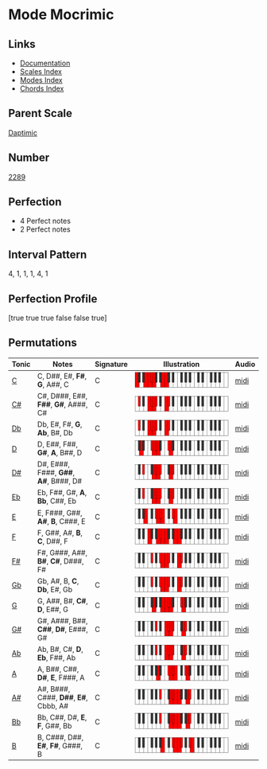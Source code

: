 # Mode Mocrimic

## Links

- [Documentation](index.md)
- [Scales Index](Scales.md)
- [Modes Index](Modes.md)
- [Chords Index](Chords.md)

## Parent Scale

[Daptimic](ScaleDaptimic.md)

## Number

[2289](https://ianring.com/musictheory/scales/2289)

## Perfection

- 4 Perfect notes
- 2 Perfect notes

## Interval Pattern

4, 1, 1, 1, 4, 1

## Perfection Profile

[true true true false false true]

## Permutations

| Tonic | Notes | Signature | Illustration | Audio |
|-------|-------|-----------|--------------|-------|
| [C](ModeCNaturalMocrimic.md) | C, D##, E#, **F#**, **G**, A##, C | C | ![CNaturalMocrimic](ModeCNaturalMocrimic.png) | [midi](https://github.com/edipermadi/music/blob/main/docs/ModeCNaturalMocrimic.mid?raw=true) |
| [C#](ModeCSharpMocrimic.md) | C#, D###, E##, **F##**, **G#**, A###, C# | C | ![CSharpMocrimic](ModeCSharpMocrimic.png) | [midi](https://github.com/edipermadi/music/blob/main/docs/ModeCSharpMocrimic.mid?raw=true) |
| [Db](ModeDFlatMocrimic.md) | Db, E#, F#, **G**, **Ab**, B#, Db | C | ![DFlatMocrimic](ModeDFlatMocrimic.png) | [midi](https://github.com/edipermadi/music/blob/main/docs/ModeDFlatMocrimic.mid?raw=true) |
| [D](ModeDNaturalMocrimic.md) | D, E##, F##, **G#**, **A**, B##, D | C | ![DNaturalMocrimic](ModeDNaturalMocrimic.png) | [midi](https://github.com/edipermadi/music/blob/main/docs/ModeDNaturalMocrimic.mid?raw=true) |
| [D#](ModeDSharpMocrimic.md) | D#, E###, F###, **G##**, **A#**, B###, D# | C | ![DSharpMocrimic](ModeDSharpMocrimic.png) | [midi](https://github.com/edipermadi/music/blob/main/docs/ModeDSharpMocrimic.mid?raw=true) |
| [Eb](ModeEFlatMocrimic.md) | Eb, F##, G#, **A**, **Bb**, C##, Eb | C | ![EFlatMocrimic](ModeEFlatMocrimic.png) | [midi](https://github.com/edipermadi/music/blob/main/docs/ModeEFlatMocrimic.mid?raw=true) |
| [E](ModeENaturalMocrimic.md) | E, F###, G##, **A#**, **B**, C###, E | C | ![ENaturalMocrimic](ModeENaturalMocrimic.png) | [midi](https://github.com/edipermadi/music/blob/main/docs/ModeENaturalMocrimic.mid?raw=true) |
| [F](ModeFNaturalMocrimic.md) | F, G##, A#, **B**, **C**, D##, F | C | ![FNaturalMocrimic](ModeFNaturalMocrimic.png) | [midi](https://github.com/edipermadi/music/blob/main/docs/ModeFNaturalMocrimic.mid?raw=true) |
| [F#](ModeFSharpMocrimic.md) | F#, G###, A##, **B#**, **C#**, D###, F# | C | ![FSharpMocrimic](ModeFSharpMocrimic.png) | [midi](https://github.com/edipermadi/music/blob/main/docs/ModeFSharpMocrimic.mid?raw=true) |
| [Gb](ModeGFlatMocrimic.md) | Gb, A#, B, **C**, **Db**, E#, Gb | C | ![GFlatMocrimic](ModeGFlatMocrimic.png) | [midi](https://github.com/edipermadi/music/blob/main/docs/ModeGFlatMocrimic.mid?raw=true) |
| [G](ModeGNaturalMocrimic.md) | G, A##, B#, **C#**, **D**, E##, G | C | ![GNaturalMocrimic](ModeGNaturalMocrimic.png) | [midi](https://github.com/edipermadi/music/blob/main/docs/ModeGNaturalMocrimic.mid?raw=true) |
| [G#](ModeGSharpMocrimic.md) | G#, A###, B##, **C##**, **D#**, E###, G# | C | ![GSharpMocrimic](ModeGSharpMocrimic.png) | [midi](https://github.com/edipermadi/music/blob/main/docs/ModeGSharpMocrimic.mid?raw=true) |
| [Ab](ModeAFlatMocrimic.md) | Ab, B#, C#, **D**, **Eb**, F##, Ab | C | ![AFlatMocrimic](ModeAFlatMocrimic.png) | [midi](https://github.com/edipermadi/music/blob/main/docs/ModeAFlatMocrimic.mid?raw=true) |
| [A](ModeANaturalMocrimic.md) | A, B##, C##, **D#**, **E**, F###, A | C | ![ANaturalMocrimic](ModeANaturalMocrimic.png) | [midi](https://github.com/edipermadi/music/blob/main/docs/ModeANaturalMocrimic.mid?raw=true) |
| [A#](ModeASharpMocrimic.md) | A#, B###, C###, **D##**, **E#**, Cbbb, A# | C | ![ASharpMocrimic](ModeASharpMocrimic.png) | [midi](https://github.com/edipermadi/music/blob/main/docs/ModeASharpMocrimic.mid?raw=true) |
| [Bb](ModeBFlatMocrimic.md) | Bb, C##, D#, **E**, **F**, G##, Bb | C | ![BFlatMocrimic](ModeBFlatMocrimic.png) | [midi](https://github.com/edipermadi/music/blob/main/docs/ModeBFlatMocrimic.mid?raw=true) |
| [B](ModeBNaturalMocrimic.md) | B, C###, D##, **E#**, **F#**, G###, B | C | ![BNaturalMocrimic](ModeBNaturalMocrimic.png) | [midi](https://github.com/edipermadi/music/blob/main/docs/ModeBNaturalMocrimic.mid?raw=true) |
